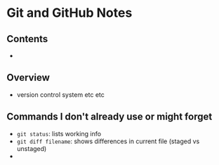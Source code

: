 # Git and GitHub Notes


<!-- no toc -->
## Contents
- 

## Overview
- version control system etc etc

## Commands I don't already use or might forget
- `git status`: lists working info
- `git diff filename`: shows differences in current file (staged vs unstaged)
- 
